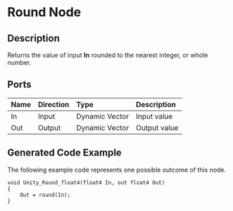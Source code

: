 # Round Node

## Description

Returns the value of input **In** rounded to the nearest integer, or whole number. 

## Ports

| Name        | Direction           | Type  | Description |
|:------------ |:-------------|:-----|:---|
| In      | Input | Dynamic Vector | Input value |
| Out | Output      |    Dynamic Vector | Output value |

## Generated Code Example

The following example code represents one possible outcome of this node.

```
void Unity_Round_float4(float4 In, out float4 Out)
{
    Out = round(In);
}
```
